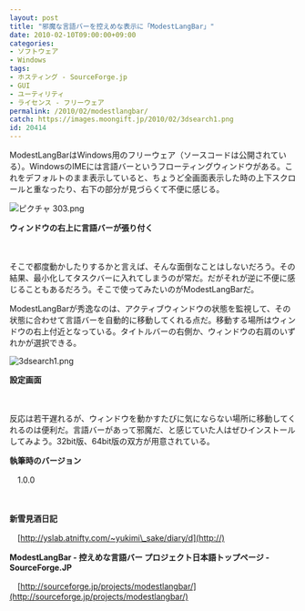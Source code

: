 ```yaml
---
layout: post
title: "邪魔な言語バーを控えめな表示に「ModestLangBar」"
date: 2010-02-10T09:00:00+09:00
categories:
- ソフトウェア
- Windows
tags: 
- ホスティング - SourceForge.jp
- GUI
- ユーティリティ
- ライセンス - フリーウェア
permalink: /2010/02/modestlangbar/
catch: https://images.moongift.jp/2010/02/3dsearch1.png
id: 20414
---
```

ModestLangBarはWindows用のフリーウェア（ソースコードは公開されている）。WindowsのIMEには言語バーというフローティングウィンドウがある。これをデフォルトのまま表示していると、ちょうど全画面表示した時の上下スクロールと重なったり、右下の部分が見づらくて不便に感じる。

  

![ピクチャ 303.png](https://images.moongift.jp/2010/02/303.png)  
  
**ウィンドウの右上に言語バーが張り付く**

  

　

  

そこで都度動かしたりするかと言えば、そんな面倒なことはしないだろう。その結果、最小化してタスクバーに入れてしまうのが常だ。だがそれが逆に不便に感じることもあるだろう。そこで使ってみたいのがModestLangBarだ。

  
<!--more-->

ModestLangBarが秀逸なのは、アクティブウィンドウの状態を監視して、その状態に合わせて言語バーを自動的に移動してくれる点だ。移動する場所はウィンドウの右上付近となっている。タイトルバーの右側か、ウィンドウの右肩のいずれかが選択できる。

  

![3dsearch1.png](https://images.moongift.jp/2010/02/3dsearch1.png)  
  
**設定画面**

  

　

  

反応は若干遅れるが、ウィンドウを動かすたびに気にならない場所に移動してくれるのは便利だ。言語バーがあって邪魔だ、と感じていた人はぜひインストールしてみよう。32bit版、64bit版の双方が用意されている。

  

**執筆時のバージョン**  
  
　1.0.0

  

　

  

**新雪見酒日記**  
  
　[http://yslab.atnifty.com/~yukimi\_sake/diary/d](http://)

  

**ModestLangBar - 控えめな言語バー プロジェクト日本語トップページ - SourceForge.JP**  
  
　[http://sourceforge.jp/projects/modestlangbar/](http://sourceforge.jp/projects/modestlangbar/)

  

